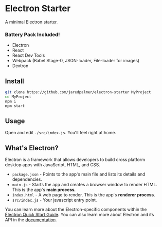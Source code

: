 # Electron Starter

A minimal Electron starter.

### Battery Pack Included!
  - Electron
  - React
  - React Dev Tools
  - Webpack (Babel Stage-0, JSON-loader, File-loader for images)
  - Devtron

## Install
```bash
git clone https://github.com/jaredpalmer/electron-starter MyProject
cd MyProject
npm i
npm start
```

## Usage
Open and edit `./src/index.js`. You'll feel right at home.


## What's Electron?

Electron is a framework that allows developers to build cross platform desktop apps with JavaScript, HTML, and CSS.

- `package.json` - Points to the app's main file and lists its details and dependencies.
- `main.js` - Starts the app and creates a browser window to render HTML. This is the app's **main process**.
- `index.html` - A web page to render. This is the app's **renderer process**.
- `src/index.js` - Your javascript entry point.

You can learn more about the Electron-specific components within the [Electron Quick Start Guide](http://electron.atom.io/docs/latest/tutorial/quick-start). You can also learn more about Electron and its API in the [documentation](http://electron.atom.io/docs/latest).
